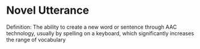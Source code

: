 # Novel Utterance

Definition: The ability to create a new word or sentence through AAC technology, usually by spelling on a keyboard, which significantly increases the range of vocabulary